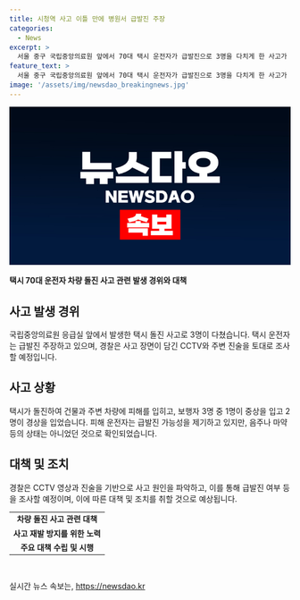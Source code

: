 ```yaml
---
title: 시청역 사고 이틀 만에 병원서 급발진 주장
categories:
  - News
excerpt: >
  서울 중구 국립중앙의료원 앞에서 70대 택시 운전자가 급발진으로 3명을 다치게 한 사고가 발생했다. 택시는 차량 4대를 들이받으며 건물을 들이받고 펜스를 뽑고, 보행자 3명 중 1명이 중상을 입었다. 운전자는 경찰에 임의동행되었고, 기억이 나질 않는다며 급발진 주장했다. 사고 장면은 CCTV로 확인되며, 경찰은 급발진 여부 등을 조사할 예정이다.
feature_text: >
  서울 중구 국립중앙의료원 앞에서 70대 택시 운전자가 급발진으로 3명을 다치게 한 사고가 발생했다. 택시는 차량 4대를 들이받으며 건물을 들이받고 펜스를 뽑고, 보행자 3명 중 1명이 중상을 입었다. 운전자는 경찰에 임의동행되었고, 기억이 나질 않는다며 급발진 주장했다. 사고 장면은 CCTV로 확인되며, 경찰은 급발진 여부 등을 조사할 예정이다.
image: '/assets/img/newsdao_breakingnews.jpg'
---
```


<p><img src="/assets/img/newsdao_breakingnews.jpg" alt="cryptoinkorea 속보" /></p>

<p><strong>택시 70대 운전자 차량 돌진 사고 관련 발생 경위와 대책</strong></p>

<h2 data-ke-size="size26">사고 발생 경위</h2>

<p data-ke-size="size16">국립중앙의료원 응급실 앞에서 발생한 택시 돌진 사고로 3명이 다쳤습니다. 택시 운전자는 급발진 주장하고 있으며, 경찰은 사고 장면이 담긴 CCTV와 주변 진술을 토대로 조사할 예정입니다.</p>

<h2 data-ke-size="size26">사고 상황</h2>

<p data-ke-size="size16">택시가 돌진하여 건물과 주변 차량에 피해를 입히고, 보행자 3명 중 1명이 중상을 입고 2명이 경상을 입었습니다. 피해 운전자는 급발진 가능성을 제기하고 있지만, 음주나 마약 등의 상태는 아니었던 것으로 확인되었습니다.</p>

<h2 data-ke-size="size26">대책 및 조치</h2>

<p data-ke-size="size16">경찰은 CCTV 영상과 진술을 기반으로 사고 원인을 파악하고, 이를 통해 급발진 여부 등을 조사할 예정이며, 이에 따른 대책 및 조치를 취할 것으로 예상됩니다.</p>

<table>
  <tr>
    <td style="text-align: center; height: 17px;"><b>차량 돌진 사고 관련 대책</b></td>
  </tr>
  <tr>
    <td style="text-align: center; height: 17px;"><b>사고 재발 방지를 위한 노력</b></td>
  </tr>
  <tr>
    <td style="text-align: center; height: 17px;"><b>주요 대책 수립 및 시행</b></td>
  </tr>
</table>

<p data-ke-size="size16">&nbsp;</p>
실시간 뉴스 속보는, <a href="https://newsdao.kr" rel="dofollow">https://newsdao.kr</a>


